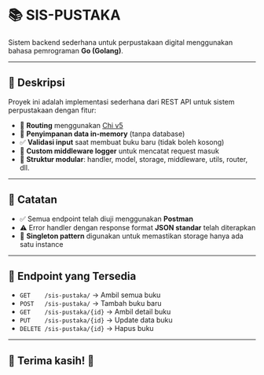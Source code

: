 # 📚 SIS-PUSTAKA

Sistem backend sederhana untuk perpustakaan digital menggunakan bahasa pemrograman **Go (Golang)**.

---

## 📌 Deskripsi

Proyek ini adalah implementasi sederhana dari REST API untuk sistem perpustakaan dengan fitur:

- 🔀 **Routing** menggunakan [Chi v5](https://github.com/go-chi/chi)
- 💾 **Penyimpanan data in-memory** (tanpa database)
- ✅ **Validasi input** saat membuat buku baru (tidak boleh kosong)
- 📜 **Custom middleware logger** untuk mencatat request masuk
- 🧱 **Struktur modular**: handler, model, storage, middleware, utils, router, dll.

---

## 📌 Catatan

- ✅ Semua endpoint telah diuji menggunakan **Postman**
- ⚠️ Error handler dengan response format **JSON standar** telah diterapkan
- 🧠 **Singleton pattern** digunakan untuk memastikan storage hanya ada satu instance

---

## 🧪 Endpoint yang Tersedia

- `GET    /sis-pustaka/` → Ambil semua buku
- `POST   /sis-pustaka/` → Tambah buku baru
- `GET    /sis-pustaka/{id}` → Ambil detail buku
- `PUT    /sis-pustaka/{id}` → Update data buku
- `DELETE /sis-pustaka/{id}` → Hapus buku

---

## 🧾 Terima kasih! 🚀
